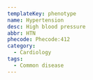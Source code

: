 ```yaml
---
templateKey: phenotype
name: Hypertension
desc: High blood pressure
abbr: HTN
phecode: Phecode:412
category:
  - Cardiology
tags:
  - Common disease
---
```

